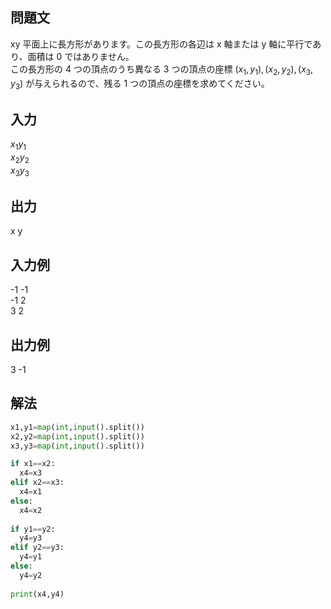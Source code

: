 ## 問題文
xy 平面上に長方形があります。この長方形の各辺は x 軸または y 軸に平行であり、面積は 0 ではありません。  
この長方形の 4 つの頂点のうち異なる 3 つの頂点の座標 $`(x_{1} ,y_{1} ),(x_{2} ,y_{2} ),(x_{3},y_{3} )`$ が与えられるので、残る 1 つの頂点の座標を求めてください。
## 入力
$`x_{1} y_{1}`$  
$`x_{2} y_{2}`$  
$`x_{3} y_{3}`$
## 出力
x y
## 入力例
-1 -1  
-1 2  
3 2
## 出力例
3 -1
## 解法

```python
x1,y1=map(int,input().split())
x2,y2=map(int,input().split())
x3,y3=map(int,input().split())

if x1==x2:
  x4=x3
elif x2==x3:
  x4=x1
else:
  x4=x2
  
if y1==y2:
  y4=y3
elif y2==y3:
  y4=y1
else:
  y4=y2
  
print(x4,y4)